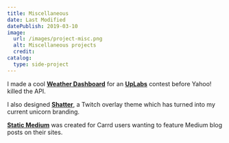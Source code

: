 ```yaml
---
title: Miscellaneous
date: Last Modified
datePublish: 2019-03-10
image:
  url: /images/project-misc.png
  alt: Miscellaneous projects
  credit:
catalog:
  type: side-project
---
```


I made a cool [**Weather Dashboard**](/posts/uplabs-challenge-weather-app-dashboard/) for an [**UpLabs**](https://www.uplabs.com/m2creates) contest before Yahoo! killed the API.

I also designed [**Shatter**](/posts/shatter-static-stream-package/), a Twitch overlay theme which has turned into my current unicorn branding.

[**Static Medium**](https://m2creates.github.io/module-scripts/static-medium/) was created for Carrd users wanting to feature Medium blog posts on their sites.

